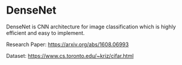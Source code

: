 # DenseNet
DenseNet is CNN architecture for image classification which is highly efficient and easy to implement.

Research Paper: https://arxiv.org/abs/1608.06993

Dataset: https://www.cs.toronto.edu/~kriz/cifar.html

